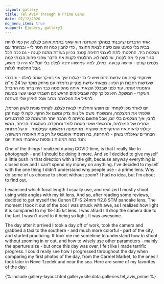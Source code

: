 ```yaml
---
layout: gallery
title: Tel Aviv Through a Prime Lens
date: 07/12/2020
no_menu_item: true 
support: [jquery, gallery]
---
```


<div class="hebrew-col" markdown="1">

אחד הדברים שהבנתי במהלך הקורונה הוא שאני באמת אוהב לצלם. אין כמו להיות בבית בלי כמעט שום סיבה לצאת החוצה , כדי להבין כמה זה חסר לי - ובמיוחד עם מצלמה ביד. החלטתי לתת לעצמי דחיפה קטנה בכיוון בעזרת מתנה קטנה - גם ככה הכל סגור ואין לי מה לקנות, אז למה לא. החלטתי לקנות את הדבר שהכי פחות הבנתי למה צלמים קונים - עדשה קבועה. כאילו, למה שמישהו ירצה לצלם בלי זום? לא היה לי מושג, אבל החלטתי לגלות.

שיחקתי קצת עם עדשת הזום שיש לי כדי לגלות איך אני בעיקר אוהב לצלם - והבנתי שעדשות רחבות הן הכיוון. מצאתי עדשת פנקייק נחמדה עם מרחק מוקד של 24 מ״מ והזמנתי אותה. עוד לפני שבכלל הוצאתי אותה מהקופסה כבר היה ברור מה ההבדל העיקרי - המשקל. היא כל כך קלה שבצילומים הראשונים חשבתי שאני עשוי בטעות להפיל את המלצמה מרוב שכל האיזון שלי השתנה. 

יום לאחר מכן לקחתי יום חופש והחלטתי לצאת לצלם. לקחתי מונית לשוק הכרמל, שלפתי את המצלמה, והמשכתי משם אל נווה צדק ומשם אל החוף. לקח לי קצת זמן להבין איך מצלמים בלי זום, אבל פתאום נהייתה לי הרבה יותר תרשומת לב לפרמטרים אחרים של המצלמה, והרגשתי שאני באמת לומד ומתקדם. כשהגעתי הביתב, ממש יכולתי לראות את ההתקדמות שעשיתי מהתמונה הראשונה שצילמתי - זו של ארוחת הצהריים שאכלתי בשוק - לאחרונה, בה תפסתי אוטובוס על רק בית האופרה המשופץ. הנה כמה תמונות נ וספות שאהבתי מאותו יום:


</div>

<div class="english-col" markdown="1">

One of the things I realized during COVID time, is that I really like to photograph - and I should be doing it more. And so I decided to give myself a little push in that direction with a little gift, because anyway everything is closed now and I can't spend my money on anything. I've decided to  myself with the one thing I didn't understand why people use - a prime lens. Why do some of us choose to shoot without zoom? I had no idea, but I'm about to find out.

I examined which focal length I usually use, and realized I mostly shoot using wide angles with my kit lens. And so, after reading some reviews, I decided to get myself the Canon EF-S 24mm f/2.8 STM pancake lens. The moment I took it out of the box I was struck with awe, as I realized how light it is compared to my 18-135 kit lens. I was afraid I'll drop the camera due to the fact I wasn't used to it being so light. It was awesome.

The day after it arrived I took a day off of work, took the camera and grabbed a taxi to the southern - and much more colorful - part of the city, and started practicing. It took me me sometime to understand how to shoot without zooming in or out, and how to wisely use other parameters - mainly the aperture size - but once this day was over, I felt like I made terrific progress. I could really see how I progressed throughout the day when comparing my first photos of the day, from the Carmel Market, to the ones I took later in Neve Tzedek and near the sea. Here are some of my favorites of the day:

</div>

<div class="end-lang-cols"></div>
{% include gallery-layout.html gallery=site.data.galleries.tel_aviv_prime %}

